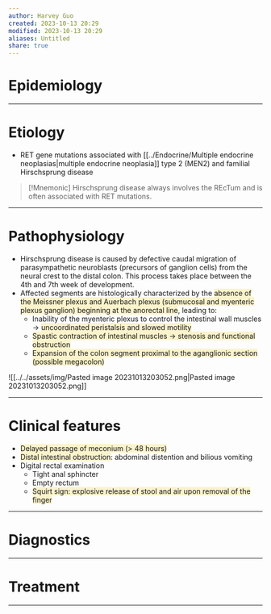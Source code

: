 ```yaml
---
author: Harvey Guo
created: 2023-10-13 20:29
modified: 2023-10-13 20:29
aliases: Untitled
share: true
---
```


# Epidemiology


---
# Etiology
- RET gene mutations associated with [[../Endocrine/Multiple endocrine neoplasias|multiple endocrine neoplasia]] type 2 (MEN2) and familial Hirschsprung disease
>[!Mnemonic] 
>Hirschsprung disease always involves the REcTum and is often associated with RET mutations.

---
# Pathophysiology
- Hirschsprung disease is caused by defective caudal migration of parasympathetic neuroblasts (precursors of ganglion cells) from the neural crest to the distal colon. This process takes place between the 4th and 7th week of development.
- Affected segments are histologically characterized by the <span style="background:rgba(240, 200, 0, 0.2)">absence of the Meissner plexus and Auerbach plexus (submucosal and myenteric plexus ganglion) beginning at the anorectal line</span>, leading to:
	- Inability of the myenteric plexus to control the intestinal wall muscles → <span style="background:rgba(240, 200, 0, 0.2)">uncoordinated peristalsis and slowed motility</span>
	- <span style="background:rgba(240, 200, 0, 0.2)">Spastic contraction of intestinal muscles → stenosis and functional obstruction</span>
	- <span style="background:rgba(240, 200, 0, 0.2)">Expansion of the colon segment proximal to the aganglionic section (possible megacolon)</span>
 
![[../../assets/img/Pasted image 20231013203052.png|Pasted image 20231013203052.png]]

---
# Clinical features
- <span style="background:rgba(240, 200, 0, 0.2)">Delayed passage of meconium (> 48 hours) </span>
- <span style="background:rgba(240, 200, 0, 0.2)">Distal intestinal obstruction</span>: abdominal distention and bilious vomiting
- Digital rectal examination
	- Tight anal sphincter
	- Empty rectum
	- <span style="background:rgba(240, 200, 0, 0.2)">Squirt sign: explosive release of stool and air upon removal of the finger</span>

---
# Diagnostics


---
# Treatment


---

